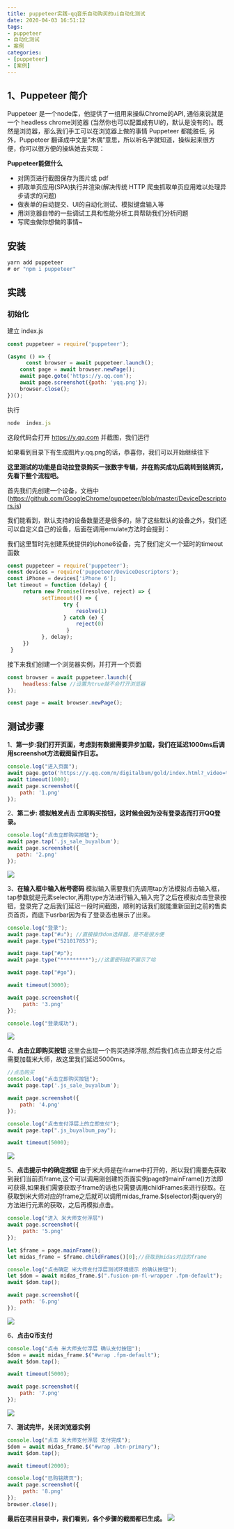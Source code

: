 ```yaml
---
title: puppeteer实践-qq音乐自动购买的ui自动化测试
date: 2020-04-03 16:51:12
tags:
- puppeteer
- 自动化测试
- 案例
categories:
- [puppeteer]
- [案例]
---
```


## 1、Puppeteer 简介

Puppeteer 是一个node库，他提供了一组用来操纵Chrome的API, 通俗来说就是一个 headless chrome浏览器 (当然你也可以配置成有UI的，默认是没有的)。既然是浏览器，那么我们手工可以在浏览器上做的事情 Puppeteer 都能胜任, 另外，Puppeteer 翻译成中文是”木偶”意思，所以听名字就知道，操纵起来很方便，你可以很方便的操纵她去实现：

**Puppeteer能做什么**
- 对网页进行截图保存为图片或 pdf
- 抓取单页应用(SPA)执行并渲染(解决传统 HTTP 爬虫抓取单页应用难以处理异步请求的问题)
- 做表单的自动提交、UI的自动化测试、模拟键盘输入等
- 用浏览器自带的一些调试工具和性能分析工具帮助我们分析问题
- 写爬虫做你想做的事情~
<!-- more -->
## 安装
``` js
yarn add puppeteer
# or "npm i puppeteer"
```

## 实践
### 初始化
建立 index.js
``` js
const puppeteer = require('puppeteer');

(async () => {
      const browser = await puppeteer.launch();
    const page = await browser.newPage();
    await page.goto('https://y.qq.com');
    await page.screenshot({path: 'yqq.png'});
    browser.close();
})();
```

执行
``` js
node  index.js
```
这段代码会打开 https://y.qq.com 并截图，我们运行

如果看到目录下有生成图片y.qq.png的话，恭喜你，我们可以开始继续往下


**这里测试的功能是自动拉登录购买一张数字专辑，并在购买成功后跳转到铭牌页，先看下整个流程吧。**

首先我们先创建一个设备，文档中(https://github.com/GoogleChrome/puppeteer/blob/master/DeviceDescriptors.js)

我们能看到，默认支持的设备数量还是很多的，除了这些默认的设备之外，我们还可以自定义自己的设备，后面在调用emulate方法时会提到：

我们这里暂时先创建系统提供的iphone6设备，完了我们定义一个延时的timeout函数

``` js
const puppeteer = require('puppeteer');
const devices = require('puppeteer/DeviceDescriptors');
const iPhone = devices['iPhone 6'];
let timeout = function (delay) {
     return new Promise((resolve, reject) => {   
           setTimeout(() => {   
                  try {
                      resolve(1)
                  } catch (e) {
                      reject(0)
                   }
           }, delay);
     })
 }
 ```

 接下来我们创建一个浏览器实例，并打开一个页面

 ``` js
 const browser = await puppeteer.launch({
      headless:false //设置为true就不会打开浏览器
 });

 const page = await browser.newPage();
 ```

 ## 测试步骤
 1、**第一步:我们打开页面，考虑到有数据需要异步加载，我们在延迟1000ms后调用screenshot方法截图留作日志。**
 ``` js
 console.log("进入页面");
await page.goto('https://y.qq.com/m/digitalbum/gold/index.html?_video=true&id=2210323&g_f=tuijiannewupload#index/fans');
await timeout(1000);
await page.screenshot({
     path: '1.png'
 });
 ```

 2、**第二步: 模拟触发点击 立即购买按钮，这时候会因为没有登录态而打开QQ登录。**
 ``` js
 console.log("点击立即购买按钮");
await page.tap('.js_sale_buyalbum');
await page.screenshot({
    path: '2.png'
 });
```
![](https://raw.githubusercontent.com/RocWangPeng/king-static/master/20200403170216.png)

3、**在输入框中输入帐号密码**
模拟输入需要我们先调用tap方法模拟点击输入框，tap参数就是元素selector,再用type方法进行输入,输入完了之后在模拟点击登录按钮，登录完了之后我们延迟一段时间截图，顺利的话我们就能重新回到之前的售卖页首页，而底下usrbar因为有了登录态也展示了出来。
``` js
console.log("登录");
await page.tap("#u"); //直接操作dom选择器，是不是很方便
await page.type("521017853");

await page.tap("#p");
await page.type("*********");//这里密码就不展示了哈

await page.tap("#go");

await timeout(3000);

await page.screenshot({
     path: '3.png'
});

console.log("登录成功");
```

![](https://raw.githubusercontent.com/RocWangPeng/king-static/master/20200403170315.png)

4、**点击立即购买按钮**
这里会出现一个购买选择浮层,然后我们点击立即支付之后需要加载米大师，故这里我们延迟5000ms。
```js
//点击购买
console.log("点击立即购买按钮");
await page.tap('.js_sale_buyalbum');

await page.screenshot({
    path: '4.png'
});

console.log("点击支付浮层上的立即支付");
await page.tap(".js_buyalbum_pay");

await timeout(5000);
```
![](https://raw.githubusercontent.com/RocWangPeng/king-static/master/20200403170416.png)

5、**点击提示中的确定按钮**
由于米大师是在iframe中打开的，所以我们需要先获取到我们当前页frame,这个可以调用刚创建的页面实例page的mainFrame()方法即可获得,如果我们需要获取子frame的话也只需要调用childFrames来进行获取。在获取到米大师对应的frame之后就可以调用midas_frame.$(selector)类jquery的方法进行元素的获取，之后再模拟点击。
``` js
console.log("进入 米大师支付浮层")
await page.screenshot({
     path: '5.png'
});

let $frame = page.mainFrame();
let midas_frame = $frame.childFrames()[0];//获取到midas对应的frame

console.log("点击确定 米大师支付浮层测试环境提示 的确认按钮");
let $dom = await midas_frame.$(".fusion-pm-fl-wrapper .fpm-default");
await $dom.tap();

await page.screenshot({
    path: '6.png'
});
```
![](https://raw.githubusercontent.com/RocWangPeng/king-static/master/20200403170600.png)

6、**点击Q币支付**
``` js
console.log("点击 米大师支付浮层 确认支付按钮");
$dom = await midas_frame.$("#wrap .fpm-default");
await $dom.tap();

await timeout(5000);

await page.screenshot({
    path: '7.png'
});
```
![](https://raw.githubusercontent.com/RocWangPeng/king-static/master/20200403170733.png)

7、**测试完毕，关闭浏览器实例**
``` js
console.log("点击 米大师支付浮层 支付完成");
$dom = await midas_frame.$("#wrap .btn-primary");
await $dom.tap();

await timeout(2000);

console.log("已购铭牌页");
await page.screenshot({
     path: '8.png'
});
browser.close();
```

**最后在项目目录中，我们看到，各个步骤的截图都已生成。**
![](https://raw.githubusercontent.com/RocWangPeng/king-static/master/20200403170840.png)


